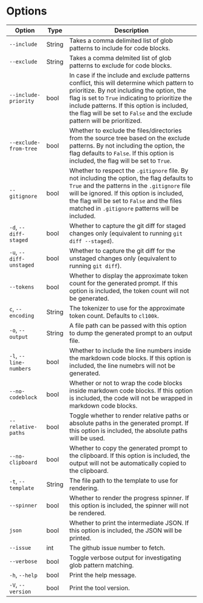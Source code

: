 # Options

| Option                  | Type   | Description                                                                                                                                                                                                                                                                                                           |
| ----------------------- | ------ | --------------------------------------------------------------------------------------------------------------------------------------------------------------------------------------------------------------------------------------------------------------------------------------------------------------------- |
| `--include`             | String | Takes a comma delimited list of glob patterns to include for code blocks.                                                                                                                                                                                                                                             |
| `--exclude`             | String | Takes a comma delmited list of glob patterns to exclude for code blocks.                                                                                                                                                                                                                                              |
| `--include-priority`    | bool   | In case if the include and exclude patterns conflict, this will determine which pattern to prioritize. By not including the option, the flag is set to `True` indicating to prioritize the include patterns. If this option is included, the flag will be set to `False` and the exclude pattern will be prioritized. |
| `--exclude-from-tree`   | bool   | Whether to exclude the files/directories from the source tree based on the exclude patterns. By not including the option, the flag defaults to `False`. If this option is included, the flag will be set to `True`.                                                                                                   |
| `--gitignore`           | bool   | Whether to respect the `.gitignore` file. By not including the option, the flag defaults to `True` and the patterns in the `.gitignore` file will be ignored. If this option is included, the flag will be set to `False` and the files matched in `.gitignore` patterns will be included.                            |
| `-d`, `--diff-staged`   | bool   | Whether to capture the git diff for staged changes only (equivalent to running `git diff --staged`).                                                                                                                                                                                                                  |
| `-u`, `--diff-unstaged` | bool   | Whether to capture the git diff for the unstaged changes only (equivalent to running `git diff`).                                                                                                                                                                                                                     |
| `--tokens`              | bool   | Whether to display the approximate token count for the generated prompt. If this option is included, the token count will not be generated.                                                                                                                                                                           |
| `c`, `--encoding`       | String | The tokenizer to use for the approximate token count. Defaults to `cl100k`.                                                                                                                                                                                                                                           |
| `-o`, `--output`        | String | A file path can be passed with this option to dump the generated prompt to an output file.                                                                                                                                                                                                                            |
| `-l`, `--line-numbers`  | bool   | Whether to include the line numbers inside the markdown code blocks. If this option is included, the line numebrs will not be generated.                                                                                                                                                                              |
| `--no-codeblock`        | bool   | Whether or not to wrap the code blocks inside markdown code blocks. If this option is included, the code will not be wrapped in markdown code blocks.                                                                                                                                                                 |
| `--relative-paths`      | bool   | Toggle whether to render relative paths or absolute paths in the generated prompt. If this option is included, the absolute paths will be used.                                                                                                                                                                       |
| `--no-clipboard`        | bool   | Whether to copy the generated prompt to the clipboard. If this option is included, the output will not be automatically copied to the clipboard.                                                                                                                                                                      |
| `-t`, `--template`      | String | The file path to the template to use for rendering.                                                                                                                                                                                                                                                                   |
| `--spinner`             | bool   | Whether to render the progress spinner. If this option is included, the spinner will not be rendered.                                                                                                                                                                                                                 |
| `json`                  | bool   | Whether to print the intermediate JSON. If this option is included, the JSON will be printed.                                                                                                                                                                                                                         |
| `--issue`               | int    | The github issue number to fetch.                                                                                                                                                                                                                                                                                     |
| `--verbose`             | bool   | Toggle verbose output for investigating glob pattern matching.                                                                                                                                                                                                                                                        |
| `-h`, `--help`          | bool   | Print the help message.                                                                                                                                                                                                                                                                                               |
| `-V`, `--version`       | bool   | Print the tool version.                                                                                                                                                                                                                                                                                               |
